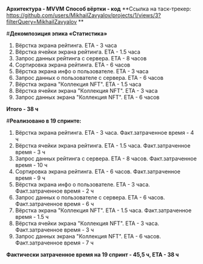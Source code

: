 **Архитектура - MVVM**
**Способ вёртки - код**
**Ссылка на таск-трекер: https://github.com/users/MikhailZavyalov/projects/1/views/3?filterQuery=MikhailZavyalov **


#**Декомпозиция эпика «Статистика»**

1. Вёрстка экрана рейтинга. ETA - 3 часа
2. Вёрстка ячейки экрана рейтинга. ETA - 1.5 часа
3. Запрос данных рейтинга с сервера. ETA - 8 часов
4. Сортировка экрана рейтинга. ETA - 6 часов
5. Вёрстка экрана инфо о пользователе. ETA - 3 часа
6. Запрос данных о пользователе с сервера. ETA - 6 часов
7. Вёрстка экрана "Коллекция NFT". ETA - 1.5 часа
8. Вёрстка ячейки экрана "Коллекция NFT". ETA - 3 часа
9. Запрос данных экрана "Коллекция NFT". ETA - 6 часов

**Итого - 38 ч**

#**Реализовано в 19 спринте:**

1. Вёрстка экрана рейтинга. ETA - 3 часа. Факт.затраченное время - 4 ч
2. Вёрстка ячейки экрана рейтинга. ETA - 1.5 часа. Факт.затраченное время - 3 ч
3. Запрос данных рейтинга с сервера. ETA - 8 часов. Факт.затраченное время - 10 ч
4. Сортировка экрана рейтинга. ETA - 6 часов. Факт.затраченное время - 9 ч
5. Вёрстка экрана инфо о пользователе. ETA - 3 часа. Факт.затраченное время - 2 ч
6. Запрос данных о пользователе с сервера. ETA - 6 часов. Факт.затраченное время - 6 ч
7. Вёрстка экрана "Коллекция NFT". ETA - 1.5 часа. Факт.затраченное время - 1.5 ч
8. Вёрстка ячейки экрана "Коллекция NFT". ETA - 3 часа. Факт.затраченное время - 3 ч
9. Запрос данных экрана "Коллекция NFT". ETA - 6 часов. Факт.затраченное время - 7 ч

**Фактически затраченное время на 19 спринт - 45,5 ч, ETA - 38 ч**


